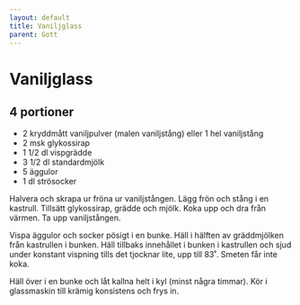 ```yaml
---
layout: default
title: Vaniljglass
parent: Gott
---
```

# Vaniljglass

## 4 portioner

- 2 kryddmått vaniljpulver (malen vaniljstång) eller 1 hel vaniljstång
- 2 msk glykossirap
- 1 1/2 dl vispgrädde
- 3 1/2 dl standardmjölk
- 5 äggulor
- 1 dl strösocker

Halvera och skrapa ur fröna ur vaniljstången. Lägg frön och stång i en kastrull. Tillsätt
glykossirap, grädde och mjölk. Koka upp och dra från värmen. Ta upp vaniljstången.

Vispa äggulor och socker pösigt i en bunke. Häll i hälften av gräddmjölken från kastrullen
i bunken. Häll tillbaks innehållet i bunken i kastrullen och sjud under konstant vispning
tills det tjocknar lite, upp till 83˚. Smeten får inte koka.

Häll över i en bunke och låt kallna helt i kyl (minst några timmar). Kör i glassmaskin till
krämig konsistens och frys in.
